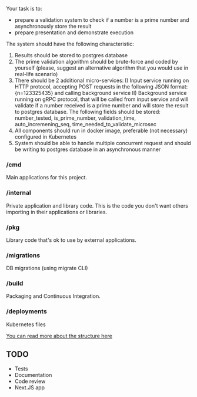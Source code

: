 Your task is to:
- prepare a validation system to check if a number is a prime number and asynchronously store the result
- prepare presentation and demonstrate execution

The system should have the following characteristic:
1. Results should be stored to postgres database
2. The prime validation algorithm should be brute-force and coded by yourself (please, suggest an alternative algorithm that you would use in real-life scenario)
3. There should be 2 additional micro-services:
	I) Input service running on HTTP protocol, accepting POST requests in the following JSON format: {n=123325435} and calling background service
	II) Background service running on gRPC protocol, that will be called from input service and will validate if a number received is a prime number and will store the result to postgres database.
	    The following fields should be stored: number_tested, is_prime_number, validation_time, auto_incremening_seq, time_needed_to_validate_microsec
4. All components should run in docker image, preferable (not necessary) configured in Kubernetes
5. System should be able to handle multiple concurrent request and should be writing to postgres database in an asynchronous manner

### /cmd
Main applications for this project.

### /internal
Private application and library code. This is the code you don't want others importing in their applications or libraries.

### /pkg
Library code that's ok to use by external applications.

### /migrations
DB migrations (using migrate CLI)

### /build
Packaging and Continuous Integration.

### /deployments
Kubernetes files

[You can read more about the structure here](https://github.com/golang-standards/project-layout)

## TODO
- Tests
- Documentation
- Code review
- Next.JS app